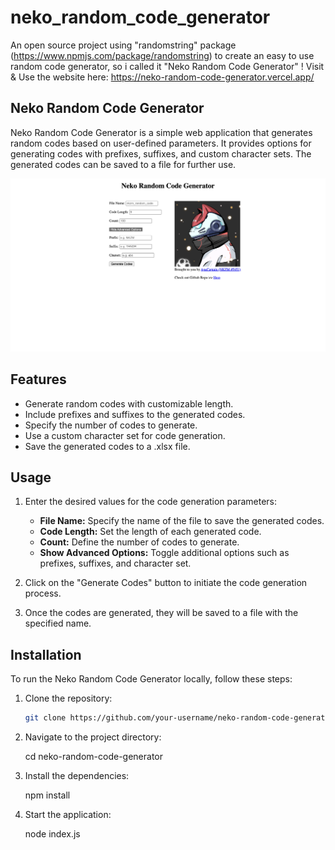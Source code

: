 # neko_random_code_generator
An open source project using "randomstring" package (https://www.npmjs.com/package/randomstring) to create an easy to use random code generator, so i called it "Neko Random Code Generator" !
Visit & Use the website here: https://neko-random-code-generator.vercel.app/

## Neko Random Code Generator

Neko Random Code Generator is a simple web application that generates random codes based on user-defined parameters. It provides options for generating codes with prefixes, suffixes, and custom character sets. The generated codes can be saved to a file for further use.

![Neko Random Code Generator](screenshot.png)

## Features

- Generate random codes with customizable length.
- Include prefixes and suffixes to the generated codes.
- Specify the number of codes to generate.
- Use a custom character set for code generation.
- Save the generated codes to a .xlsx file.

## Usage

1. Enter the desired values for the code generation parameters:
   - **File Name:** Specify the name of the file to save the generated codes.
   - **Code Length:** Set the length of each generated code.
   - **Count:** Define the number of codes to generate.
   - **Show Advanced Options:** Toggle additional options such as prefixes, suffixes, and character set.

2. Click on the "Generate Codes" button to initiate the code generation process.

3. Once the codes are generated, they will be saved to a file with the specified name.

## Installation

To run the Neko Random Code Generator locally, follow these steps:

1. Clone the repository:

   ```bash
   git clone https://github.com/your-username/neko-random-code-generator.git

2. Navigate to the project directory:

    cd neko-random-code-generator

3. Install the dependencies:

    npm install

4. Start the application:

    node index.js
